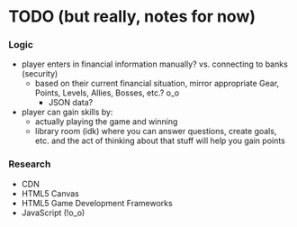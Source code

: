 # TODO (but really, notes for now)

### Logic

- player enters in financial information manually? vs. connecting to banks (security)
  * based on their current financial situation, mirror appropriate Gear, Points, Levels, Allies, Bosses, etc.? o_o
    - JSON data?
- player can gain skills by:
  * actually playing the game and winning
  * library room (idk) where you can answer questions, create goals, etc. and the act of thinking about that stuff will help you gain points

### Research

- CDN
- HTML5 Canvas
- HTML5 Game Development Frameworks
- JavaScript (!o_o)

